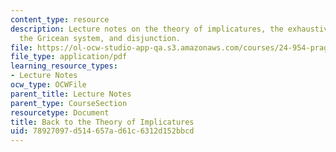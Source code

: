 ```yaml
---
content_type: resource
description: Lecture notes on the theory of implicatures, the exhaustivity generalization,
  the Gricean system, and disjunction.
file: https://ol-ocw-studio-app-qa.s3.amazonaws.com/courses/24-954-pragmatics-in-linguistic-theory-spring-2010/78927097d514657ad61c6312d152bbcd_MIT24_954S10_lec05.pdf
file_type: application/pdf
learning_resource_types:
- Lecture Notes
ocw_type: OCWFile
parent_title: Lecture Notes
parent_type: CourseSection
resourcetype: Document
title: Back to the Theory of Implicatures
uid: 78927097-d514-657a-d61c-6312d152bbcd
---
```

